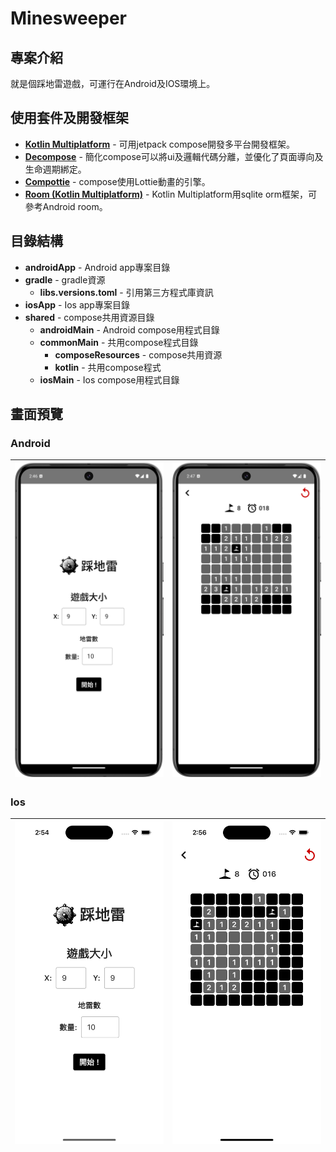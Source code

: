 # Minesweeper

## 專案介紹

就是個踩地雷遊戲，可運行在Android及IOS環境上。

## 使用套件及開發框架

* [**Kotlin Multiplatform**](https://kotlinlang.org/docs/multiplatform.html) - 可用jetpack
  compose開發多平台開發框架。
* [**Decompose**](https://github.com/arkivanov/Decompose) - 簡化compose可以將ui及邏輯代碼分離，並優化了頁面導向及生命週期綁定。
* [**Compottie**](https://github.com/alexzhirkevich/compottie) - compose使用Lottie動畫的引擎。
* [**Room (Kotlin Multiplatform)**](https://developer.android.com/kotlin/multiplatform/room?hl=zh-tw) - Kotlin Multiplatform用sqlite orm框架，可參考Android room。

## 目錄結構

* **androidApp** - Android app專案目錄
* **gradle** - gradle資源
    * **libs.versions.toml** - 引用第三方程式庫資訊
* **iosApp** - Ios app專案目錄
* **shared** - compose共用資源目錄
    * **androidMain** - Android compose用程式目錄
    * **commonMain** - 共用compose程式目錄
        * **composeResources** - compose共用資源
        * **kotlin** - 共用compose程式
    * **iosMain** - Ios compose用程式目錄

## 畫面預覽

### Android

| ![主畫面](preview/android_main.png) | ![遊戲畫面](preview/android_game.png) |
|:--------------------------------:|:---------------------------------:|

### Ios

| ![主畫面](preview/ios_main.png) | ![遊戲畫面](preview/ios_game.png) |
|:----------------------------:|:-----------------------------:|
